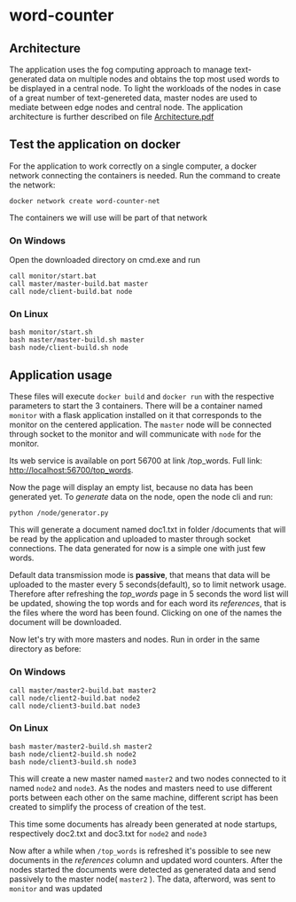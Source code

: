 # word-counter
## Architecture
The application uses the fog computing approach to manage text-generated data on multiple nodes and obtains the top most used words to be displayed in a central node.
To light the workloads of the nodes in case of a great number of text-genereted data, master nodes are used to mediate between edge nodes and central node.
The application architecture is further described on file [Architecture.pdf](docs/Architecture.pdf)

## Test the application on docker

For the application to work correctly on a single computer, a docker network connecting the containers is needed. Run the command to create the network:
```
docker network create word-counter-net
```
The containers we will use will be part of that network

### On Windows

Open the downloaded directory on cmd.exe and run
```
call monitor/start.bat
call master/master-build.bat master
call node/client-build.bat node
```

### On Linux
```
bash monitor/start.sh
bash master/master-build.sh master
bash node/client-build.sh node
```

## Application usage


These files will execute `docker build` and `docker run` with the respective parameters to start the 3 containers.
There will be a container named `monitor` with a flask application installed on it that corresponds to the monitor on the centered application.
The `master` node will be connected through socket to the monitor and will communicate with `node` for the monitor.

Its web service is available on port 56700 at link /top_words. Full link: [http://localhost:56700/top_words](http://localhost:56700/top_words).

Now the page will display an empty list, because no data has been generated yet.
To *generate* data on the node, open the node cli and run:
```
python /node/generator.py
```
This will generate a document named doc1.txt in folder /documents that will be read by the application and uploaded to master through socket connections.
The data generated for now is a simple one with just few words.

Default data transmission mode is **passive**, that means that data will be uploaded to the master every 5 seconds(default), so to limit network usage.
Therefore after refreshing the *top_words* page in 5 seconds the word list will be updated, showing the top words and for each word its *references*, 
that is the files where the word has been found. Clicking on one of the names the document will be downloaded.

Now let's try with more masters and nodes. Run in order in the same directory as before:
### On Windows
```
call master/master2-build.bat master2
call node/client2-build.bat node2
call node/client3-build.bat node3
```
### On Linux
```
bash master/master2-build.sh master2
bash node/client2-build.sh node2
bash node/client3-build.sh node3
```
This will create a new master named `master2` and two nodes connected to it named `node2` and `node3`.
As the nodes and masters need to use different ports between each other on the same machine, 
different script has been created to simplify the process of creation of the test.

This time some documents has already been generated at node startups, respectively doc2.txt and doc3.txt for `node2` and `node3`

Now after a while when `/top_words` is refreshed it's possible to see new documents in the *references* column and updated word counters.
After the nodes started the documents were detected as generated data and send passively to the master node( `master2` ).
The data, afterword, was sent to `monitor` and was updated





